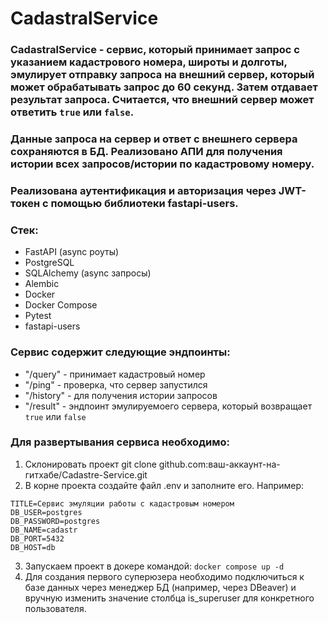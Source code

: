 # CadastralService
### CadastralService - сервис, который принимает запрос с указанием кадастрового номера, широты и долготы, эмулирует отправку запроса на внешний сервер, который может обрабатывать запрос до 60 секунд. Затем отдавает результат запроса. Считается, что внешний сервер может ответить `true` или `false`.
### Данные запроса на сервер и ответ с внешнего сервера сохраняются в БД. Реализовано АПИ для получения истории всех запросов/истории по кадастровому номеру.
### Реализована аутентификация и авторизация через JWT-токен с помощью библиотеки fastapi-users.
### Стек:
* FastAPI (async роуты)
* PostgreSQL
* SQLAlchemy (async запросы)
* Alembic
* Docker
* Docker Compose
* Pytest
* fastapi-users
### Сервис содержит следующие эндпоинты:
* "/query" - принимает кадастровый номер
* "/ping" - проверка, что  сервер запустился
* "/history" - для получения истории запросов
* "/result" - эндпоинт эмулируемоего сервера, который возвращает `true` или `false`
### Для развертывания сервиса необходимо:
1. Склонировать проект git clone github.com:ваш-аккаунт-на-гитхабе/Cadastre-Service.git
2. В корне проекта создайте файл .env и заполните его. Например:
```
TITLE=Сервис эмуляции работы с кадастровым номером
DB_USER=postgres
DB_PASSWORD=postgres
DB_NAME=cadastr
DB_PORT=5432
DB_HOST=db
```
3. Запускаем проект в докере командой:
```docker compose up -d```
4. Для создания первого суперюзера необходимо подключиться к базе данных через менеджер БД (например, через DBeaver) и вручную изменить значение столбца is_superuser для конкретного пользователя.